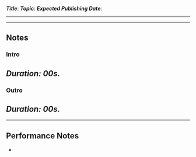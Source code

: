 ***Title***: 
***Topic***: 
***Expected Publishing Date***: 

----



-----
## Notes

### Intro
*Duration: 00s.* 
- 

### Outro
*Duration: 00s.* 
- 


---
## Performance Notes
- 